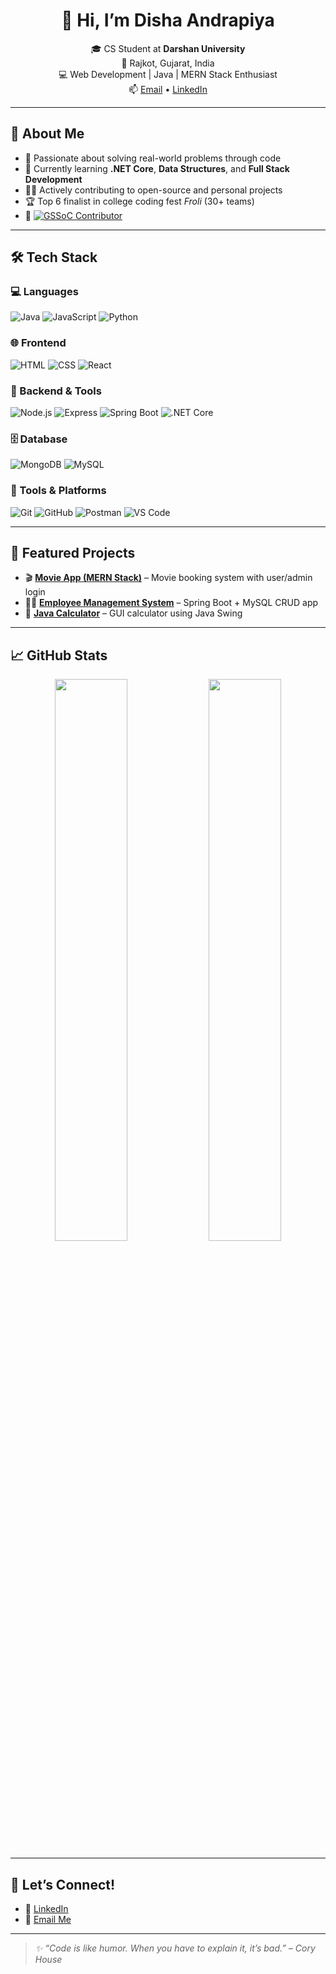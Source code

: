 <h1 align="center">👋 Hi, I’m Disha Andrapiya</h1>

<p align="center">
🎓 CS Student at <b>Darshan University</b> <br/>
📍 Rajkot, Gujarat, India <br/>
💻 Web Development | Java | MERN Stack Enthusiast <br/>
📫 <a href="mailto:dishaandrapiya1812@gmail.com">Email</a> • <a href="https://www.linkedin.com/in/disha-andrapiya-2ba5342b4/">LinkedIn</a>
</p>

---

## 🚀 About Me

- 🎯 Passionate about solving real-world problems through code  
- 🧠 Currently learning **.NET Core**, **Data Structures**, and **Full Stack Development**  
- 👩‍💻 Actively contributing to open-source and personal projects  
- 🏆 Top 6 finalist in college coding fest *Froli* (30+ teams)
- 🧡 [![GSSoC Contributor](https://img.shields.io/badge/GSSoC-2025-orange?style=flat-square&logo=github)](https://gssoc.girlscript.tech/)

---

## 🛠️ Tech Stack

### 💻 Languages
![Java](https://img.shields.io/badge/Java-ED8B00?style=flat-square&logo=java&logoColor=white)
![JavaScript](https://img.shields.io/badge/JavaScript-F7DF1E?style=flat-square&logo=javascript&logoColor=black)
![Python](https://img.shields.io/badge/Python-3776AB?style=flat-square&logo=python&logoColor=white)

### 🌐 Frontend
![HTML](https://img.shields.io/badge/HTML5-E34F26?style=flat-square&logo=html5&logoColor=white)
![CSS](https://img.shields.io/badge/CSS3-1572B6?style=flat-square&logo=css3&logoColor=white)
![React](https://img.shields.io/badge/React-20232A?style=flat-square&logo=react&logoColor=61DAFB)

### 🔧 Backend & Tools
![Node.js](https://img.shields.io/badge/Node.js-339933?style=flat-square&logo=nodedotjs&logoColor=white)
![Express](https://img.shields.io/badge/Express.js-000000?style=flat-square&logo=express&logoColor=white)
![Spring Boot](https://img.shields.io/badge/Spring_Boot-6DB33F?style=flat-square&logo=spring-boot&logoColor=white)
![.NET Core](https://img.shields.io/badge/.NET-512BD4?style=flat-square&logo=dotnet&logoColor=white)

### 🗄️ Database
![MongoDB](https://img.shields.io/badge/MongoDB-4EA94B?style=flat-square&logo=mongodb&logoColor=white)
![MySQL](https://img.shields.io/badge/MySQL-4479A1?style=flat-square&logo=mysql&logoColor=white)

### 🧰 Tools & Platforms
![Git](https://img.shields.io/badge/Git-F05032?style=flat-square&logo=git&logoColor=white)
![GitHub](https://img.shields.io/badge/GitHub-181717?style=flat-square&logo=github&logoColor=white)
![Postman](https://img.shields.io/badge/Postman-FF6C37?style=flat-square&logo=postman&logoColor=white)
![VS Code](https://img.shields.io/badge/VS%20Code-007ACC?style=flat-square&logo=visual-studio-code&logoColor=white)

---

## 📂 Featured Projects

- 🎬 [**Movie App (MERN Stack)**](https://github.com/andrapiyadisha/Movie_App) – Movie booking system with user/admin login
- 👩‍💼 [**Employee Management System**](https://github.com/andrapiyadisha/Employee-Management-System) – Spring Boot + MySQL CRUD app
- 🔢 [**Java Calculator**](https://github.com/andrapiyadisha/Java-Calculator) – GUI calculator using Java Swing

---

## 📈 GitHub Stats

<p align="center">
  <img src="https://github-readme-stats.vercel.app/api?username=andrapiyadisha&show_icons=true&theme=github_dark&hide_border=true" width="48%" />
  <img src="https://github-readme-streak-stats.herokuapp.com/?user=andrapiyadisha&theme=github-dark&hide_border=true" width="48%" />
</p>

---

## 🤝 Let’s Connect!

- 💼 [LinkedIn](https://www.linkedin.com/in/disha-andrapiya-2ba5342b4/)
- 📧 [Email Me](mailto:dishaandrapiya1812@gmail.com)

---

> _✨ “Code is like humor. When you have to explain it, it’s bad.” – Cory House_
